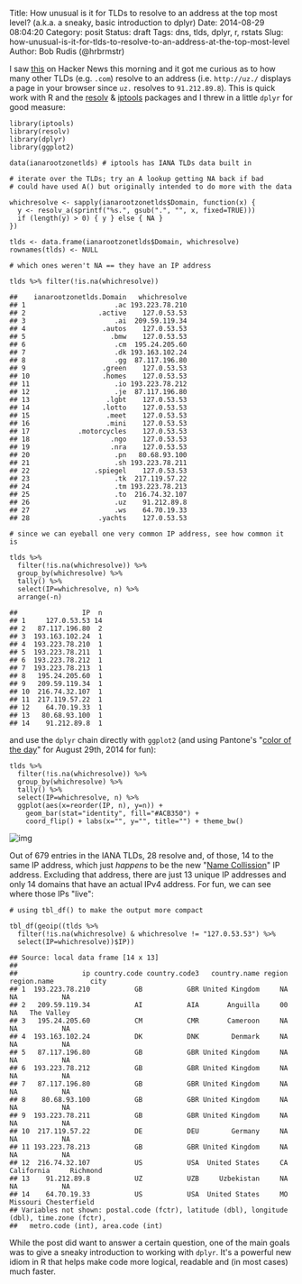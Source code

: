 Title: How unusual is it for TLDs to resolve to an address at the top most level? (a.k.a. a sneaky, basic introduction to dplyr)
Date: 2014-08-29 08:04:20
Category: posit
Status: draft
Tags: dns, tlds, dplyr, r, rstats
Slug: how-unusual-is-it-for-tlds-to-resolve-to-an-address-at-the-top-most-level
Author: Bob Rudis (@hrbrmstr)

I saw [this](https://news.ycombinator.com/item?id=8241283) on Hacker News this morning and it got me curious as to how many other TLDs (e.g. `.com`) resolve to an address (i.e. `http://uz./` displays a page in your browser since `uz.` resolves to `91.212.89.8`). This is quick work with R and the [resolv](http://github.com/hrbrmstr/resolv) &amp; [iptools](http://github.com/hrbrmstr/iptools) packages and I threw in a little `dplyr` for good measure:

    library(iptools)
    library(resolv)
    library(dplyr)
    library(ggplot2)
    
    data(ianarootzonetlds) # iptools has IANA TLDs data built in
    
    # iterate over the TLDs; try an A lookup getting NA back if bad
    # could have used A() but originally intended to do more with the data
    
    whichresolve <- sapply(ianarootzonetlds$Domain, function(x) {
      y <- resolv_a(sprintf("%s.", gsub(".", "", x, fixed=TRUE)))
      if (length(y) > 0) { y } else { NA }
    })
    
    tlds <- data.frame(ianarootzonetlds$Domain, whichresolve)
    rownames(tlds) <- NULL
    
    # which ones weren't NA == they have an IP address
    
    tlds %>% filter(!is.na(whichresolve))
    
    ##    ianarootzonetlds.Domain   whichresolve
    ## 1                      .ac 193.223.78.210
    ## 2                  .active    127.0.53.53
    ## 3                      .ai  209.59.119.34
    ## 4                   .autos    127.0.53.53
    ## 5                     .bmw    127.0.53.53
    ## 6                      .cm  195.24.205.60
    ## 7                      .dk 193.163.102.24
    ## 8                      .gg  87.117.196.80
    ## 9                   .green    127.0.53.53
    ## 10                  .homes    127.0.53.53
    ## 11                     .io 193.223.78.212
    ## 12                     .je  87.117.196.80
    ## 13                   .lgbt    127.0.53.53
    ## 14                  .lotto    127.0.53.53
    ## 15                   .meet    127.0.53.53
    ## 16                   .mini    127.0.53.53
    ## 17            .motorcycles    127.0.53.53
    ## 18                    .ngo    127.0.53.53
    ## 19                    .nra    127.0.53.53
    ## 20                     .pn   80.68.93.100
    ## 21                     .sh 193.223.78.211
    ## 22                .spiegel    127.0.53.53
    ## 23                     .tk  217.119.57.22
    ## 24                     .tm 193.223.78.213
    ## 25                     .to  216.74.32.107
    ## 26                     .uz    91.212.89.8
    ## 27                     .ws    64.70.19.33
    ## 28                 .yachts    127.0.53.53
    
    # since we can eyeball one very common IP address, see how common it is
    
    tlds %>% 
      filter(!is.na(whichresolve)) %>% 
      group_by(whichresolve) %>%
      tally() %>% 
      select(IP=whichresolve, n) %>% 
      arrange(-n)
      
    ##                IP  n
    ## 1     127.0.53.53 14
    ## 2   87.117.196.80  2
    ## 3  193.163.102.24  1
    ## 4  193.223.78.210  1
    ## 5  193.223.78.211  1
    ## 6  193.223.78.212  1
    ## 7  193.223.78.213  1
    ## 8   195.24.205.60  1
    ## 9   209.59.119.34  1
    ## 10  216.74.32.107  1
    ## 11  217.119.57.22  1
    ## 12    64.70.19.33  1
    ## 13   80.68.93.100  1
    ## 14    91.212.89.8  1
    
and use the `dplyr` chain directly with `ggplot2` (and using Pantone's "[color of the day](https://www.pantone.com/pages/colorstrology/colorstrology.aspx)" for August 29th, 2014 for fun):

    tlds %>% 
      filter(!is.na(whichresolve)) %>% 
      group_by(whichresolve) %>%
      tally() %>% 
      select(IP=whichresolve, n) %>%
      ggplot(aes(x=reorder(IP, n), y=n)) + 
        geom_bar(stat="identity", fill="#ACB350") + 
        coord_flip() + labs(x="", y="", title="") + theme_bw()

![img](http://dds.ec/blog/images/2014/08/pantone-ips.png)

Out of 679 entries in the IANA TLDs, 28 resolve and, of those, 14 to the same IP address, which just *happens* to be the new "[Name Collission](https://www.icann.org/news/announcement-2-2014-08-01-en)" IP address. Excluding that address, there are just 13 unique IP addresses and only 14 domains that have an actual IPv4 address. For fun, we can see where those IPs "live":

    # using tbl_df() to make the output more compact
    
    tbl_df(geoip((tlds %>% 
      filter(!is.na(whichresolve) & whichresolve != "127.0.53.53") %>% 
      select(IP=whichresolve))$IP))
    
    ## Source: local data frame [14 x 13]
    ## 
    ##                ip country.code country.code3   country.name region region.name         city
    ## 1  193.223.78.210           GB           GBR United Kingdom     NA          NA           NA
    ## 2   209.59.119.34           AI           AIA       Anguilla     00          NA   The Valley
    ## 3   195.24.205.60           CM           CMR       Cameroon     NA          NA           NA
    ## 4  193.163.102.24           DK           DNK        Denmark     NA          NA           NA
    ## 5   87.117.196.80           GB           GBR United Kingdom     NA          NA           NA
    ## 6  193.223.78.212           GB           GBR United Kingdom     NA          NA           NA
    ## 7   87.117.196.80           GB           GBR United Kingdom     NA          NA           NA
    ## 8    80.68.93.100           GB           GBR United Kingdom     NA          NA           NA
    ## 9  193.223.78.211           GB           GBR United Kingdom     NA          NA           NA
    ## 10  217.119.57.22           DE           DEU        Germany     NA          NA           NA
    ## 11 193.223.78.213           GB           GBR United Kingdom     NA          NA           NA
    ## 12  216.74.32.107           US           USA  United States     CA  California     Richmond
    ## 13    91.212.89.8           UZ           UZB     Uzbekistan     NA          NA           NA
    ## 14    64.70.19.33           US           USA  United States     MO    Missouri Chesterfield
    ## Variables not shown: postal.code (fctr), latitude (dbl), longitude (dbl), time.zone (fctr),
    ##   metro.code (int), area.code (int)

While the post did want to answer a certain question, one of the main goals was to give a sneaky introduction to working with `dplyr`. It's a powerful new idiom in R that helps make code more logical, readable and (in most cases) much faster.

